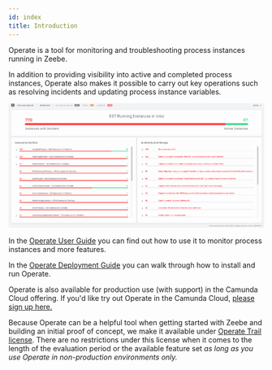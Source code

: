 ```yaml
---
id: index
title: Introduction
---
```


Operate is a tool for monitoring and troubleshooting process instances running in Zeebe.

<!--
import ThemedImage from '@theme/ThemedImage';

<ThemedImage
alt="Operate Introduction"
sources={{
light: useBaseUrl('img/operate-introduction_light.png'),
dark: useBaseUrl('img/operate-introduction_dark.png'),
}}
/>;
-->
In addition to providing visibility into active and completed process instances, Operate also makes it possible to carry out key operations such as resolving <!-- FIXME: [incidents](/reference/incidents.html) --> incidents and updating process instance variables.

![operate-introduction](img/operate-introduction_light.png)

In the [Operate User Guide](userguide/basic-operate-navigation) you can find out how to use it to monitor process instances and more features.

In the [Operate Deployment Guide](deployment/install-and-start) you can walk through how to install and run Operate. 

Operate is also available for production use (with support) in the Camunda Cloud offering.
If you'd like try out Operate in the Camunda Cloud, [please sign up here.](https://accounts.cloud.camunda.io/signup)

Because Operate can be a helpful tool when getting started with Zeebe and building an initial proof of concept, we make it available under [Operate Trail license](https://camunda.com/legal/terms/cloud-terms-and-conditions/general-terms-and-conditions-for-the-operate-trial-version/). There are no restrictions under this license when it comes to the length of the evaluation period or the available feature set _as long as you use Operate in non-production environments only._
 

